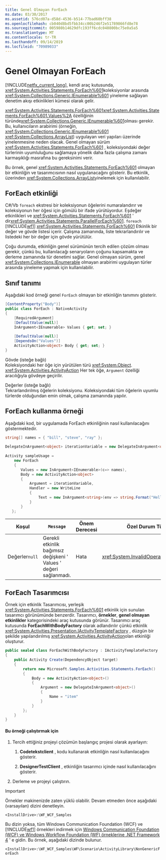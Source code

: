 ```yaml
---
title: Genel Olmayan ForEach
ms.date: 03/30/2017
ms.assetid: 576cd07a-d58d-4536-b514-77bad60bff38
ms.openlocfilehash: cb040d8bd5fbb34cc00b246f2e51789866fd8e78
ms.sourcegitcommit: 005980b14629dfc193ff6cdc040800bc75e0a5a5
ms.translationtype: MT
ms.contentlocale: tr-TR
ms.lasthandoff: 09/14/2019
ms.locfileid: "70989033"
---
```

# <a name="non-generic-foreach"></a>Genel Olmayan ForEach
[!INCLUDE[netfx_current_long](../../../../includes/netfx-current-long-md.md)], kendi araç kutusunda, <xref:System.Activities.Statements.ForEach%601>koleksiyonlar arasında <xref:System.Collections.Generic.IEnumerable%601> yineleme sağlayan denetim akışı etkinlikleri kümesi olarak gelir.  
  
 <xref:System.Activities.Statements.ForEach%601><xref:System.Activities.Statements.ForEach%601.Values%2A> özelliğinin türünde<xref:System.Collections.Generic.IEnumerable%601>olması gerekir. Bu, kullanıcıların arabirimi (örneğin, <xref:System.Collections.Generic.IEnumerable%601> <xref:System.Collections.ArrayList>) uygulayan veri yapıları üzerinde yinelenmesine neden olacak. Genel olmayan sürüm <xref:System.Activities.Statements.ForEach%601> , koleksiyondaki değer türlerinin uyumluluğunu sağlamaya yönelik daha fazla çalışma zamanı karmaşıklığı masrafına bu gereksinimi verir.  
  
 Bu örnek, genel <xref:System.Activities.Statements.ForEach%601> olmayan bir etkinliğin ve tasarımcısının nasıl uygulanacağını gösterir. Bu etkinlik, üzerinden <xref:System.Collections.ArrayList>yinelemek için kullanılabilir.  
  
## <a name="foreach-activity"></a>ForEach etkinliği  
 C#/Vb `foreach` ekstresi bir koleksiyonun öğelerini numaralandırır ve koleksiyonun her öğesi için gömülü bir ifade yürütüyordur. Eşdeğer etkinlikleri ve <xref:System.Activities.Statements.ForEach%601> ' dir<xref:System.Activities.Statements.ParallelForEach%601>. `foreach` [!INCLUDE[wf1](../../../../includes/wf1-md.md)] <xref:System.Activities.Statements.ForEach%601> Etkinlik bir değer ve gövde listesi içerir. Çalışma zamanında, liste tekrarlandırılır ve listedeki her bir değer için gövde yürütülür.  
  
 Çoğu durumda, etkinliğin genel sürümünün tercih edilen çözüm olması gerekir, çünkü bu, kullanılacağı senaryoların çoğunu kapsamakta ve derleme zamanında tür denetimi sağlar. Genel olmayan sürüm, genel <xref:System.Collections.IEnumerable> olmayan arabirimi uygulayan türler arasında yineleme yapmak için kullanılabilir.  
  
## <a name="class-definition"></a>Sınıf tanımı  
 Aşağıdaki kod örneği genel `ForEach` olmayan bir etkinliğin tanımını gösterir.  
  
```csharp  
[ContentProperty("Body")]  
public class ForEach : NativeActivity  
{  
    [RequiredArgument]  
    [DefaultValue(null)]  
    InArgument<IEnumerable> Values { get; set; }  
  
    [DefaultValue(null)]  
    [DependsOn("Values")]  
    ActivityAction<object> Body { get; set; }   
}  
```  
  
 Gövde (isteğe bağlı)  
 Koleksiyondaki her öğe için yürütülen türü <xref:System.Object>. <xref:System.Activities.ActivityAction> Her tek öğe, `Argument` özelliği aracılığıyla gövdeye geçirilir.  
  
 Değerler (isteğe bağlı)  
 Tekrarlandırılmış öğelerin koleksiyonu. Koleksiyondaki tüm öğelerin uyumlu türlerde olduğundan emin olmak, çalışma zamanında yapılır.  
  
## <a name="example-of-using-foreach"></a>ForEach kullanma örneği  
 Aşağıdaki kod, bir uygulamada ForEach etkinliğinin nasıl kullanılacağını göstermektedir.  
  
```csharp  
string[] names = { "bill", "steve", "ray" };  
  
DelegateInArgument<object> iterationVariable = new DelegateInArgument<object>() { Name = "iterationVariable" };  
  
Activity sampleUsage =  
    new ForEach  
    {  
       Values = new InArgument<IEnumerable>(c=> names),  
       Body = new ActivityAction<object>   
       {                          
           Argument = iterationVariable,  
           Handler = new WriteLine  
           {  
               Text = new InArgument<string>(env => string.Format("Hello {0}",                                                               iterationVariable.Get(env)))  
           }  
       }  
   };  
```  
  
|Koşul|`Message`|Önem Derecesi|Özel Durum Türü|  
|---------------|-------------|--------------|--------------------|  
|Değerler`null`|Gerekli etkinlik bağımsız değişkeni ' Values ' değeri sağlanmadı.|Hata|<xref:System.InvalidOperationException>|  
  
## <a name="foreach-designer"></a>ForEach Tasarımcısı  
 Örnek için etkinlik Tasarımcısı, yerleşik <xref:System.Activities.Statements.ForEach%601> etkinlik için sunulan tasarımcı görünümünde benzerdir. Tasarımcı, **örnekler**, **genel olmayan etkinlikler** kategorisindeki araç kutusunda görünür. Tasarımcı araç kutusunda **ForEachWithBodyFactory** olarak adlandırılır çünkü etkinlik <xref:System.Activities.Presentation.IActivityTemplateFactory> , düzgün bir şekilde yapılandırılmış <xref:System.Activities.ActivityAction>olan etkinliği oluşturur.  
  
```csharp  
public sealed class ForEachWithBodyFactory : IActivityTemplateFactory  
{  
    public Activity Create(DependencyObject target)  
    {  
        return new Microsoft.Samples.Activities.Statements.ForEach()  
        {  
            Body = new ActivityAction<object>()  
            {  
                Argument = new DelegateInArgument<object>()  
                {  
                    Name = "item"  
                }  
            }  
        };  
    }  
}  
```  
  
#### <a name="to-run-this-sample"></a>Bu örneği çalıştırmak için  
  
1. Tercih ettiğiniz projeyi çözümün başlangıç projesi olarak ayarlayın:  
  
    1. **Codetekstclient** , kodu kullanarak etkinliğin nasıl kullanılacağını gösterir.  
  
    2. **DesignerTestClient** , etkinliğin tasarımcı içinde nasıl kullanılacağını gösterir.  
  
2. Derleme ve projeyi çalıştırın.  
  
> [!IMPORTANT]
> Örnekler makinenizde zaten yüklü olabilir. Devam etmeden önce aşağıdaki (varsayılan) dizini denetleyin.  
>   
> `<InstallDrive>:\WF_WCF_Samples`  
>   
> Bu dizin yoksa, tüm Windows Communication Foundation (WCF) ve [!INCLUDE[wf1](../../../../includes/wf1-md.md)] örnekleri indirmek için [Windows Communication Foundation (WCF) ve Windows Workflow Foundation (WF) örneklerine .NET Framework 4](https://go.microsoft.com/fwlink/?LinkId=150780) ' e gidin. Bu örnek, aşağıdaki dizinde bulunur.  
>   
> `<InstallDrive>:\WF_WCF_Samples\WF\Scenario\ActivityLibrary\NonGenericForEach`
